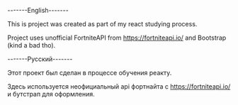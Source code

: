 -------English-------

This is project was created as part of my react studying process. 

Project uses unofficial FortniteAPI from https://fortniteapi.io/ and Bootstrap (kind a bad tho).

-------Русский-------

Этот проект был сделан в процессе обучения реакту. 

Здесь используется неофициальный api фортнайта с https://fortniteapi.io/ и бутстрап для оформления.
